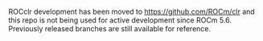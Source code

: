 ROCclr development has been moved to https://github.com/ROCm/clr and this repo is not being used for active development since ROCm 5.6. Previously released branches are still available for reference.
